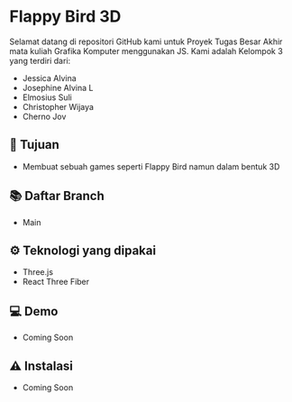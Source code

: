# Flappy Bird 3D

Selamat datang di repositori GitHub kami untuk  Proyek Tugas Besar Akhir mata kuliah Grafika Komputer menggunakan JS. Kami adalah Kelompok 3 yang terdiri dari:

- Jessica Alvina
- Josephine Alvina L  
- Elmosius Suli 
- Christopher Wijaya
- Cherno Jov

## 🎯 Tujuan
- Membuat sebuah games seperti Flappy Bird namun dalam bentuk 3D

## 📚 Daftar Branch
- Main

## ⚙️ Teknologi yang dipakai
- Three.js
- React Three Fiber

## 💻 Demo
- Coming Soon

## ⚠️ Instalasi
- Coming Soon
